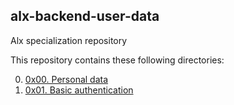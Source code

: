 ## alx-backend-user-data
Alx specialization repository

This repository contains these following directories:

0. [0x00. Personal data](https://github.com/8srael/alx-backend-user-data/tree/master/0x00-personal_data)
1. [0x01. Basic authentication](https://github.com/8srael/alx-backend-user-data/tree/master/0x01-basic_authentication)

